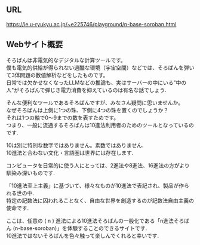 ## URL
https://ie.u-ryukyu.ac.jp/~e225746/playground/n-base-soroban.html

## Webサイト概要

そろばんは非電気的なデジタルな計算ツールです。  
僕も電気的供給が得られない過酷な環境（宇宙空間）などでは、そろばんを弾いて3体問題の数値解析などをしたものです。  
日常では欠かせなくなったLLMなどの推論も、実はサーバーの中にいる"中の人"がそろばんで弾じき電力消費を抑えているのは有名な話でしょう.  

そんな便利なツールであるそろばんですが、みなさん疑問に思いませんか。  
なぜそろばんは上側に1つの珠、下側に4つの珠を置くのでしょうか？  
それは1つの軸で0～9までの数を表すためです。  
つまり、一般に流通するそろばんは10進法利用者のためのツールとなっているのです.

10は別に特別な数字ではありません。素数ではありません.  
10進法と合わない文化・言語圏は世界には存在します.

コンピュータを日常的に使う人にとっては、2進法や8進法、16進法の方がより馴染み深いものです.

「10進法至上主義」に基づいて、様々なものが10進法で表記され、製品が作られる世の中.  
特定の記数法に囚われることなく、自由な世界を創造するのが記数法自由主義の使命です.

ここは、任意の \( n \) 進法による10進法そろばんの一般化である「n進法そろばん (n-base-soroban)」を体験することのできるサイトです.  
10進法ではないそろばんを色々触って楽しんでくれると幸いです.